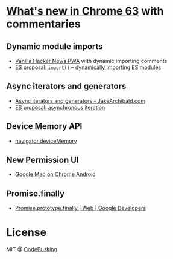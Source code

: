 # [What's new in Chrome 63](https://blog.chromium.org/2017/10/chrome-63-beta-dynamic-module-imports_27.html) with commentaries

## Dynamic module imports

- [Vanilla Hacker News PWA](https://goo.gl/qdBj9z) with dynamic importing comments
- [ES proposal: `import()` – dynamically importing ES modules](https://goo.gl/Vu1Z7j)

## Async iterators and generators

- [Async iterators and generators - JakeArchibald.com](https://goo.gl/rBM420)
- [ES proposal: asynchronous iteration](https://goo.gl/zkKlFn)

## Device Memory API

- [navigator.deviceMemory](https://goo.gl/Sev35b)

## New Permission UI

- [Google Map on Chrome Android](https://map.google.com)

## Promise.finally

- [Promise.prototype.finally  |  Web  |  Google Developers](https://goo.gl/yqdBVo)

# License

MIT @ [CodeBusking](http://codebusking.show)
